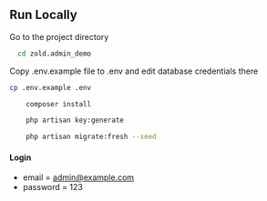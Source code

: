 ## Run Locally

Go to the project directory

```bash
  cd zold.admin_demo
```

Copy .env.example file to .env and edit database credentials there

```bash
cp .env.example .env
```

```bash
    composer install
```

```bash
    php artisan key:generate
```

```bash
    php artisan migrate:fresh --seed
```

#### Login

-   email = admin@example.com
-   password = 123
